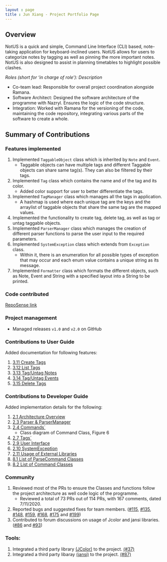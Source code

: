 ```yaml
---
layout : page
title : Jun Xiang - Project Portfolio Page
---
```


## Overview
NotUS is a quick and simple, Command Line Interface (CLI) based, note-taking application for keyboard-inclined users. NotUS allows for users to categorize notes by tagging as well as pinning the more important notes. NotUS is also designed to assist in planning timetables to highlight possible clashes.

*Roles (short for ‘in charge of role’): Description*

- Co-team lead: Responsible for overall project coordination alongside Ramana.
- Software Architect: Designed the software  architecture of the programme with Nazryl. Ensures the logic of the code structure. 
- Integration: Worked with Ramana for the versioning of the code, maintaining the code repository, integrating various parts of the software to create a whole.

## Summary of Contributions

### Features implemented
1. Implemented `TaggableObject` class which is inherited by `Note` and `Event`. 
    - Taggable objects can have multiple tags and different Taggable objects can share same tag(s). They can also be filtered by their tags.
1. Implemented `Tag` class which contains the name and of the tag and its color.
    - Added color support for user to better differentiate the tags.
1. Implemented `TagManager` class which manages all the tags in application. 
    - A hashmap is used where each unique tag are the keys and the arraylist of taggable objects that share the same tag are the mapped values.
1. Implemented the functionality to create tag, delete tag, as well as tag or untag taggable objects.
1. Implemented `ParserManager` class which manages the creation of different parser functions to parse the user input to the required parameters.
1. Implemented `SystemException` class which extends from `Exception` class.
    - Within it, there is an enumeration for all possible types of exception that may occur and each enum value contains a unique string as its message.
1. Implemented `Formatter` class which formats the different objects, such as Note, Event and String with a specified layout into a String to be printed.
    
### Code contributed
[RepoSense link](https://nus-cs2113-ay2021s1.github.io/tp-dashboard/#breakdown=true&search=chongjx&sort=groupTitle&sortWithin=title&since=2020-09-27&timeframe=commit&mergegroup=&groupSelect=groupByRepos&checkedFileTypes=docs~functional-code~test-code~other)

### Project management
- Managed releases `v1.0` and `v2.0` on GitHub

### Contributions to User Guide
Added documentation for following features:

1. [3.11 Create Tags](https://ay2021s1-cs2113-t13-1.github.io/tp/UserGuide.html#create-t)
1. [3.12 List Tags](https://ay2021s1-cs2113-t13-1.github.io/tp/UserGuide.html#list-t)
1. [3.13 Tag/Untag Notes](https://ay2021s1-cs2113-t13-1.github.io/tp/UserGuide.html#tag-n)
1. [3.14 Tag/Untag Events](https://ay2021s1-cs2113-t13-1.github.io/tp/UserGuide.html#tag-e)
1. [3.15 Delete Tags](https://ay2021s1-cs2113-t13-1.github.io/tp/UserGuide.html#delete-t)

### Contributions to Developer Guide
Added implementation details for the following:

1. [2.1 Architecture Overview](https://ay2021s1-cs2113-t13-1.github.io/tp/DeveloperGuide.html#overview)
1. [2.3 Parser & ParserManager](https://ay2021s1-cs2113-t13-1.github.io/tp/DeveloperGuide.html#parserManager)
1. [2.4 Commands`](https://ay2021s1-cs2113-t13-1.github.io/tp/DeveloperGuide.html#commands)
    - Class diagram of Command Class, Figure 6
1. [2.7 Tags`](https://ay2021s1-cs2113-t13-1.github.io/tp/DeveloperGuide.html#tag)
1. [2.9 User Interface](https://ay2021s1-cs2113-t13-1.github.io/tp/DeveloperGuide.html#ui)
1. [2.10 SystemException](https://ay2021s1-cs2113-t13-1.github.io/tp/DeveloperGuide.html#exception)
1. [2.11 Usage of External Libraries](https://ay2021s1-cs2113-t13-1.github.io/tp/DeveloperGuide.html#color)
1. [8.1 List of ParseCommand Classes](https://ay2021s1-cs2113-t13-1.github.io/tp/DeveloperGuide.html#parseXYZCommands)
1. [8.2 List of Command Classes](https://ay2021s1-cs2113-t13-1.github.io/tp/DeveloperGuide.html#XYZCommands)

### Community
1. Reviewed most of the PRs to ensure the Classes and functions follow the project architecture as well code logic of the programme.
    - Reviewed a total of 73 PRs out of 114 PRs, with 167 comments, dated 7/11/2020.
1. Reported bugs and suggested fixes for team members. ([#115](https://github.com/AY2021S1-CS2113-T13-1/tp/issues/115), [#135](https://github.com/AY2021S1-CS2113-T13-1/tp/issues/135), [#148](https://github.com/AY2021S1-CS2113-T13-1/tp/issues/148), [#159](https://github.com/AY2021S1-CS2113-T13-1/tp/issues/159), [#168](https://github.com/AY2021S1-CS2113-T13-1/tp/issues/168), [#175](https://github.com/AY2021S1-CS2113-T13-1/tp/issues/175) and [#199](https://github.com/AY2021S1-CS2113-T13-1/tp/issues/199))
1. Contributed to forum discussions on usage of Jcolor and jansi libraries. ([#86](https://github.com/nus-cs2113-AY2021S1/forum/issues/86) and [#93](https://github.com/nus-cs2113-AY2021S1/forum/issues/93))

### Tools:
1. Integrated a third party library [(JColor)](https://github.com/dialex/JColor) to the project. [(#37)](https://github.com/AY2021S1-CS2113-T13-1/tp/pull/37)
1. Integrated a third party libaray [(jansi)](https://fusesource.github.io/jansi) to the project. [(#87)](https://github.com/AY2021S1-CS2113-T13-1/tp/pull/87)

